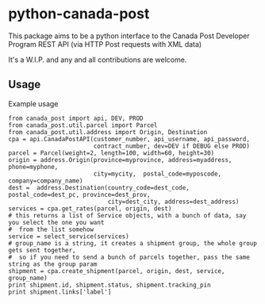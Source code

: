 python-canada-post
==================

This package aims to be a python interface to the Canada Post Developer Program
REST API (via HTTP Post requests with XML data)

It's a W.I.P. and any and all contributions are welcome.

Usage
-----

Example usage

    from canada_post import api, DEV, PROD
    from canada_post.util.parcel import Parcel
    from canada_post.util.address import Origin, Destination
    cpa = api.CanadaPostAPI(customer_number, api_username, api_password,
                            contract_number, dev=DEV if DEBUG else PROD)
    parcel = Parcel(weight=2, length=100, width=60, height=30)
    origin = address.Origin(province=myprovince, address=myaddress, phone=myphone,
                            city=mycity,  postal_code=myposcode, company=company_name)
    dest =  address.Destination(country_code=dest_code, postal_code=dest_pc, province=dest_prov,
                                city=dest_city, address=dest_address)
    services = cpa.get_rates(parcel, origin, dest)
    # this returns a list of Service objects, with a bunch of data, say you select the one you want
    #  from the list somehow
    service = select_service(services)
    # group_name is a string, it creates a shipment group, the whole group gets sent together,
    #  so if you need to send a bunch of parcels together, pass the same string as the group param
    shipment = cpa.create_shipment(parcel, origin, dest, service, group_name)
    print shipment.id, shipment.status, shipment.tracking_pin
    print shipment.links['label']